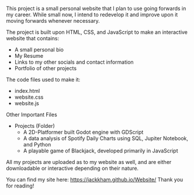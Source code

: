 This project is a small personal website that I plan to use going forwards in my career.
While small now, I intend to redevelop it and improve upon it moving forwards whenever necessary.

The project is built upon HTML, CSS, and JavaScript to make an interactive website that contains:
- A small personal bio
- My Resume
- Links to my other socials and contact information
- Portfolio of other projects

The code files used to make it:
- index.html
- website.css
- website.js

Other Important Files
- Projects (Folder)
    - A 2D-Platformer built Godot engine with GDScript
    - A data analysis of Spotify Daily Charts using SQL, Jupiter Notebook, and Python
    - A playable game of Blackjack, developed primarily in JavaScript

All my projects are uploaded as to my website as well, and are either downloadable or interactive depending on their nature.

You can find my site here: https://jackkham.github.io/Website/
Thank you for reading!
